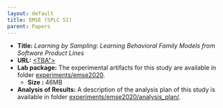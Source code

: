 ```yaml
---
layout: default
title: EMSE (SPLC SI)
parent: Papers
---
```


- <b>Title:</b> <i>Learning by Sampling: Learning Behavioral Family Models from Software Product Lines</i>
- <b>URL:</b> [\<TBA"\>](https://splc2019.net/call-for-papers/call-for-empirical-software-engineering-special-issue/)
- <b>Lab package:</b> The experimental artifacts for this study are available in folder [experiments/emse2020](https://github.com/damascenodiego/learningFFSM/tree/master/experiments/emse2020).
    - <b>Size :</b> 46MB
- <b>Analysis of Results:</b> A description of the analysis plan of this study is available in folder [experiments/emse2020/analysis_plan/](https://github.com/damascenodiego/learningFFSM/tree/master/experiments/emse2020/analysis_plan/).

